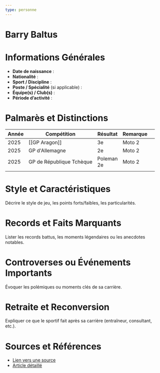 ```yaml
---
type: personne
---
```


# Barry Baltus

# Informations Générales
- **Date de naissance** :  
- **Nationalité** :  
- **Sport / Discipline** :  
- **Poste / Spécialité** (si applicable) :  
- **Équipe(s) / Club(s)** :  
- **Période d’activité** :  

# Palmarès et Distinctions
| Année | Compétition              | Résultat      | Remarque |     |
| ----- | ------------------------ | ------------- | -------- | --- |
| 2025  | [[GP Aragon]]            | 3e            | Moto 2   |     |
| 2025  | GP d'Allemagne           | 2e            | Moto 2   |     |
| 2025  | GP de République Tchèque | Poleman<br>2e | Moto 2   |     |
|       |                          |               |          |     |

# Style et Caractéristiques
Décrire le style de jeu, les points forts/faibles, les particularités.

# Records et Faits Marquants
Lister les records battus, les moments légendaires ou les anecdotes notables.

# Controverses ou Événements Importants
Évoquer les polémiques ou moments clés de sa carrière.

# Retraite et Reconversion
Expliquer ce que le sportif fait après sa carrière (entraîneur, consultant, etc.).

# Sources et Références
- [Lien vers une source](#)
- [Article détaillé](#)
